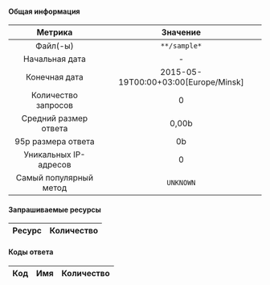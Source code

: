 #### Общая информация

| Метрика | Значение | 
|:-------:|:-------:|
| Файл(-ы) | `**/sample*` |
| Начальная дата | - |
| Конечная дата | 2015-05-19T00:00+03:00[Europe/Minsk] |
| Количество запросов | 0 |
| Средний размер ответа | 0,00b |
| 95p размера ответа | 0b |
| Уникальных IP-адресов | 0 |
| Самый популярный метод | `UNKNOWN` |

#### Запрашиваемые ресурсы

| Ресурс | Количество | 
|:-------:|:-------:|

#### Коды ответа

| Код | Имя | Количество | 
|:-------:|:-------:|:-------:|


